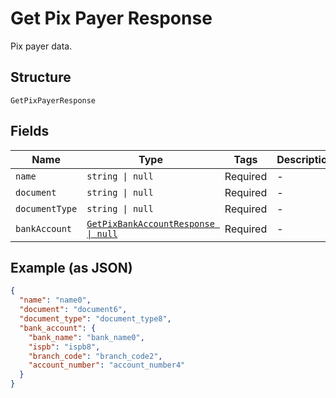 
# Get Pix Payer Response

Pix payer data.

## Structure

`GetPixPayerResponse`

## Fields

| Name | Type | Tags | Description |
|  --- | --- | --- | --- |
| `name` | `string \| null` | Required | - |
| `document` | `string \| null` | Required | - |
| `documentType` | `string \| null` | Required | - |
| `bankAccount` | [`GetPixBankAccountResponse \| null`](../../doc/models/get-pix-bank-account-response.md) | Required | - |

## Example (as JSON)

```json
{
  "name": "name0",
  "document": "document6",
  "document_type": "document_type8",
  "bank_account": {
    "bank_name": "bank_name0",
    "ispb": "ispb8",
    "branch_code": "branch_code2",
    "account_number": "account_number4"
  }
}
```

